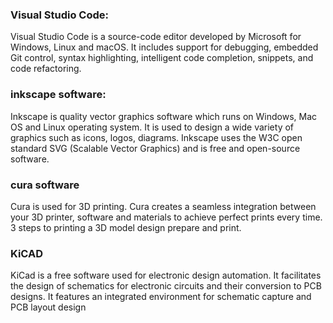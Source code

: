 ### Visual Studio Code:

Visual Studio Code is a source-code editor developed by Microsoft for Windows, Linux and macOS. It includes support for debugging, embedded Git control, syntax highlighting, intelligent code completion, snippets, and code refactoring. 


### inkscape software:
Inkscape is quality vector graphics software which runs on Windows, Mac OS and Linux operating system. It is used to design a wide variety of graphics such as icons, logos, diagrams. Inkscape uses the W3C open standard SVG (Scalable Vector Graphics)  and is free and open-source software.

### cura software
Cura is used for 3D printing. Cura creates a seamless integration between your 3D printer, software and materials to achieve perfect prints every time. 3 steps to printing a 3D model design prepare and print.


### KiCAD
KiCad is a free software used for electronic design automation. It facilitates the design of schematics for electronic circuits and their conversion to PCB designs. It features an integrated environment for schematic capture and PCB layout design